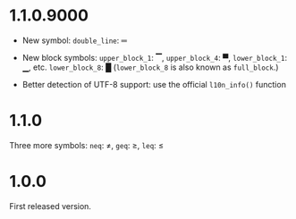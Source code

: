 
# 1.1.0.9000

* New symbol: `double_line`: ═

* New block symbols: `upper_block_1`: ▔, `upper_block_4`: ▀,
  `lower_block_1`: ▁, etc. `lower_block_8`: █
  (`lower_block_8` is also known as `full_block`.)

* Better detection of UTF-8 support: use the official `l10n_info()`
  function

# 1.1.0

Three more symbols: `neq`: ≠, `geq`: ≥, `leq`: ≤

# 1.0.0

First released version.
